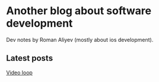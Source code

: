 # Another blog about software development

Dev notes by Roman Aliyev (mostly about ios development).


## Latest posts

[Video loop](posts/20200628.md)
